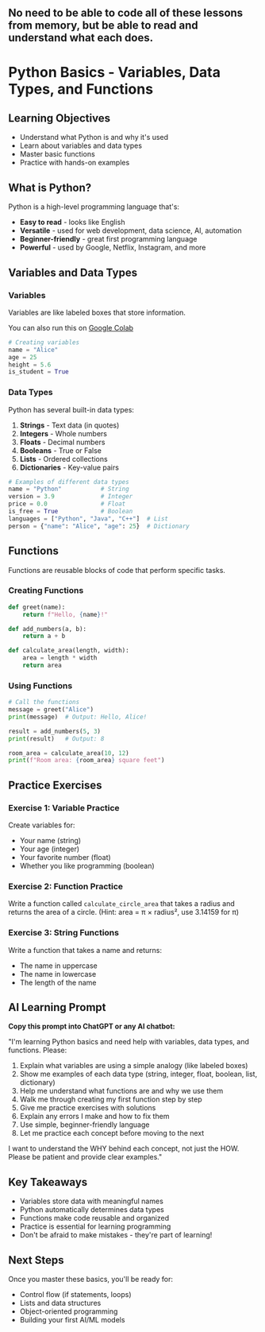 ## **No need to be able to code all of these lessons from memory, but be able to read and understand what each does.**

# Python Basics - Variables, Data Types, and Functions

## Learning Objectives
- Understand what Python is and why it's used
- Learn about variables and data types
- Master basic functions
- Practice with hands-on examples

## What is Python?
Python is a high-level programming language that's:
- **Easy to read** - looks like English
- **Versatile** - used for web development, data science, AI, automation
- **Beginner-friendly** - great first programming language
- **Powerful** - used by Google, Netflix, Instagram, and more

## Variables and Data Types

### Variables
Variables are like labeled boxes that store information.

You can also run this on [Google Colab](https://www.youtube.com/watch?v=RLYoEyIHL6A)

```python
# Creating variables
name = "Alice"
age = 25
height = 5.6
is_student = True
```

### Data Types
Python has several built-in data types:

1. **Strings** - Text data (in quotes)
2. **Integers** - Whole numbers
3. **Floats** - Decimal numbers
4. **Booleans** - True or False
5. **Lists** - Ordered collections
6. **Dictionaries** - Key-value pairs

```python
# Examples of different data types
name = "Python"           # String
version = 3.9             # Integer
price = 0.0               # Float
is_free = True            # Boolean
languages = ["Python", "Java", "C++"]  # List
person = {"name": "Alice", "age": 25}  # Dictionary
```

## Functions

Functions are reusable blocks of code that perform specific tasks.

### Creating Functions
```python
def greet(name):
    return f"Hello, {name}!"

def add_numbers(a, b):
    return a + b

def calculate_area(length, width):
    area = length * width
    return area
```

### Using Functions
```python
# Call the functions
message = greet("Alice")
print(message)  # Output: Hello, Alice!

result = add_numbers(5, 3)
print(result)   # Output: 8

room_area = calculate_area(10, 12)
print(f"Room area: {room_area} square feet")
```

## Practice Exercises

### Exercise 1: Variable Practice
Create variables for:
- Your name (string)
- Your age (integer)
- Your favorite number (float)
- Whether you like programming (boolean)

### Exercise 2: Function Practice
Write a function called `calculate_circle_area` that takes a radius and returns the area of a circle.
(Hint: area = π × radius², use 3.14159 for π)

### Exercise 3: String Functions
Write a function that takes a name and returns:
- The name in uppercase
- The name in lowercase
- The length of the name

## AI Learning Prompt

**Copy this prompt into ChatGPT or any AI chatbot:**

"I'm learning Python basics and need help with variables, data types, and functions. Please:

1. Explain what variables are using a simple analogy (like labeled boxes)
2. Show me examples of each data type (string, integer, float, boolean, list, dictionary)
3. Help me understand what functions are and why we use them
4. Walk me through creating my first function step by step
5. Give me practice exercises with solutions
6. Explain any errors I make and how to fix them
7. Use simple, beginner-friendly language
8. Let me practice each concept before moving to the next

I want to understand the WHY behind each concept, not just the HOW. Please be patient and provide clear examples."

## Key Takeaways
- Variables store data with meaningful names
- Python automatically determines data types
- Functions make code reusable and organized
- Practice is essential for learning programming
- Don't be afraid to make mistakes - they're part of learning!

## Next Steps
Once you master these basics, you'll be ready for:
- Control flow (if statements, loops)
- Lists and data structures
- Object-oriented programming
- Building your first AI/ML models
